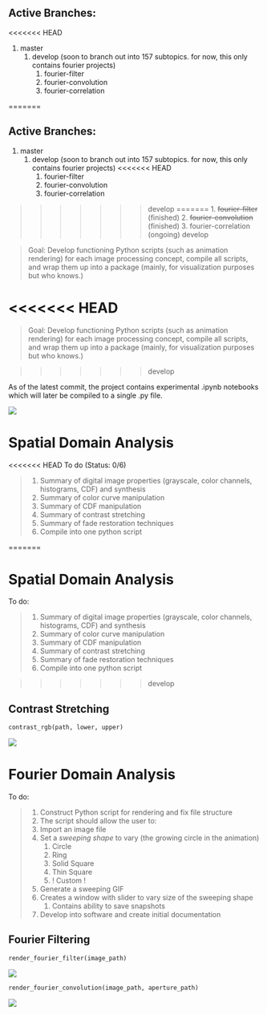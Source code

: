 ## Active Branches:

<<<<<<< HEAD
1. master
	1. develop (soon to branch out into 157 subtopics. for now, this only contains fourier projects)
		1. fourier-filter
		2. fourier-convolution
		3. fourier-correlation

=======
## Active Branches:

1. master
	1. develop (soon to branch out into 157 subtopics. for now, this only contains fourier projects)
<<<<<<< HEAD
		1. fourier-filter
		2. fourier-convolution
		3. fourier-correlation
>>>>>>> develop
=======
		1. ~~fourier-filter~~ (finished)
		2. ~~fourier-convolution~~ (finished)
		3. fourier-correlation (ongoing)
>>>>>>> develop

> Goal: Develop functioning Python scripts (such as animation rendering) for each image processing concept, compile all scripts, and wrap them up into a package (mainly, for visualization purposes but who knows.)

<<<<<<< HEAD
=======
> Goal: Develop functioning Python scripts (such as animation rendering) for each image processing concept, compile all scripts, and wrap them up into a package (mainly, for visualization purposes but who knows.)

>>>>>>> develop

As of the latest commit, the project contains experimental .ipynb notebooks which will later be compiled to a single .py file.

![](https://i.imgur.com/uucRH8l.png)


# Spatial Domain Analysis


<<<<<<< HEAD
To do (Status: 0/6)


> 1. Summary of digital image properties (grayscale, color channels, histograms, CDF) and synthesis
> 2. Summary of color curve manipulation
> 3. Summary of CDF manipulation
> 4. Summary of contrast stretching
> 5. Summary of fade restoration techniques
> 6. Compile into one python script


=======
# Spatial Domain Analysis


To do:


> 1. Summary of digital image properties (grayscale, color channels, histograms, CDF) and synthesis
> 2. Summary of color curve manipulation
> 3. Summary of CDF manipulation
> 4. Summary of contrast stretching
> 5. Summary of fade restoration techniques
> 6. Compile into one python script


>>>>>>> develop
## Contrast Stretching

```python
contrast_rgb(path, lower, upper)
```


![](https://i.imgur.com/Kl4iMMf.gif)



# Fourier Domain Analysis


To do:

> 1. Construct Python script for rendering and fix file structure
> 2. The script should allow the user to:
> 	1. Import an image file
> 	2. Set a *sweeping shape* to vary (the growing circle in the animation)
> 		1. Circle
> 		2. Ring
> 		3. Solid Square
> 		4. Thin Square
> 		5. ! Custom !
> 	3. Generate a sweeping GIF
> 	4. Creates a window with slider to vary size of the sweeping shape
> 		1. Contains ability to save snapshots
> 5. Develop into software and create initial documentation



## Fourier Filtering

```python
render_fourier_filter(image_path)
```



![](https://i.imgur.com/mcpxypv.gif)





```python
render_fourier_convolution(image_path, aperture_path)
```

![](https://i.imgur.com/rTZXTi7.gif)

